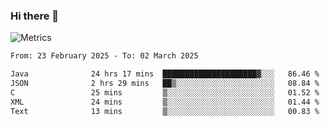 ### Hi there 👋

![Metrics](https://github.com/radoapx/radoapx/blob/main/github-metrics.svg)

<!--START_SECTION:waka-->

```txt
From: 23 February 2025 - To: 02 March 2025

Java              24 hrs 17 mins  █████████████████████▓░░░   86.46 %
JSON              2 hrs 29 mins   ██▒░░░░░░░░░░░░░░░░░░░░░░   08.84 %
C                 25 mins         ▒░░░░░░░░░░░░░░░░░░░░░░░░   01.52 %
XML               24 mins         ▒░░░░░░░░░░░░░░░░░░░░░░░░   01.44 %
Text              13 mins         ▒░░░░░░░░░░░░░░░░░░░░░░░░   00.83 %
```

<!--END_SECTION:waka-->

<!--
**radoapx/radoapx** is a ✨ _special_ ✨ repository because its `README.md` (this file) appears on your GitHub profile.

Here are some ideas to get you started:

- 🔭 I’m currently working on ...
- 🌱 I’m currently learning ...
- 👯 I’m looking to collaborate on ...
- 🤔 I’m looking for help with ...
- 💬 Ask me about ...
- 📫 How to reach me: ...
- 😄 Pronouns: ...
- ⚡ Fun fact: ...
-->
